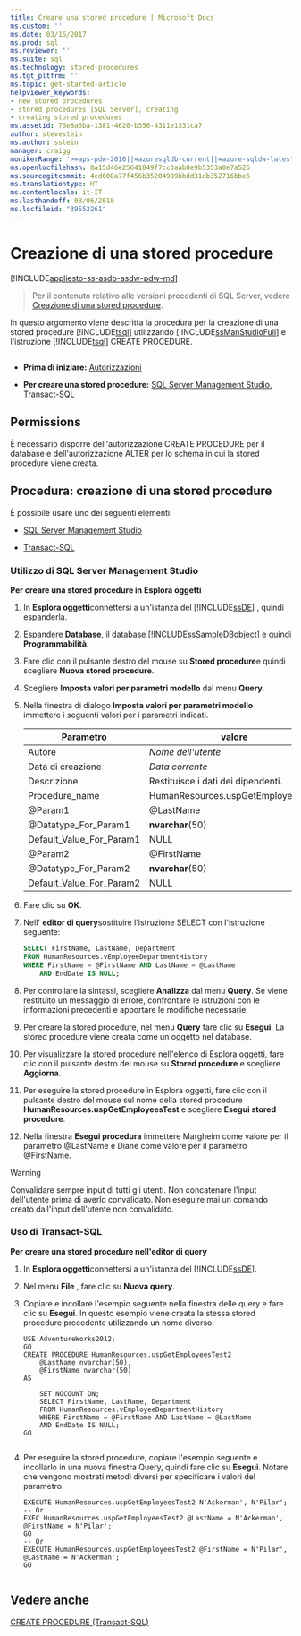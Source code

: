 ```yaml
---
title: Creare una stored procedure | Microsoft Docs
ms.custom: ''
ms.date: 03/16/2017
ms.prod: sql
ms.reviewer: ''
ms.suite: sql
ms.technology: stored-procedures
ms.tgt_pltfrm: ''
ms.topic: get-started-article
helpviewer_keywords:
- new stored procedures
- stored procedures [SQL Server], creating
- creating stored procedures
ms.assetid: 76e8a6ba-1381-4620-b356-4311e1331ca7
author: stevestein
ms.author: sstein
manager: craigg
monikerRange: '>=aps-pdw-2016||=azuresqldb-current||=azure-sqldw-latest||>=sql-server-2016||=sqlallproducts-allversions||>=sql-server-linux-2017'
ms.openlocfilehash: 8a15d46e25641849f7cc3aab8e9b5353a0e7a526
ms.sourcegitcommit: 4cd008a77f456b35204989bbdd31db352716bbe6
ms.translationtype: HT
ms.contentlocale: it-IT
ms.lasthandoff: 08/06/2018
ms.locfileid: "39552261"
---
```

# <a name="create-a-stored-procedure"></a>Creazione di una stored procedure
[!INCLUDE[appliesto-ss-asdb-asdw-pdw-md](../../includes/appliesto-ss-asdb-asdw-pdw-md.md)]
 > Per il contenuto relativo alle versioni precedenti di SQL Server, vedere [Creazione di una stored procedure](https://msdn.microsoft.com/library/ms345415(SQL.120).aspx).

  In questo argomento viene descritta la procedura per la creazione di una stored procedure [!INCLUDE[tsql](../../includes/tsql-md.md)] utilizzando [!INCLUDE[ssManStudioFull](../../includes/ssmanstudiofull-md.md)] e l'istruzione [!INCLUDE[tsql](../../includes/tsql-md.md)] CREATE PROCEDURE.  
  
##  <a name="Top"></a>   
-   **Prima di iniziare:**  [Autorizzazioni](#Permissions)  
  
-   **Per creare una stored procedure:**  [SQL Server Management Studio](#SSMSProcedure), [Transact-SQL](#TsqlProcedure)  
  
##  <a name="Permissions"></a> Permissions  
 È necessario disporre dell'autorizzazione CREATE PROCEDURE per il database e dell'autorizzazione ALTER per lo schema in cui la stored procedure viene creata.  
  
##  <a name="Procedures"></a> Procedura: creazione di una stored procedure  
 È possibile usare uno dei seguenti elementi:  
  
-   [SQL Server Management Studio](#SSMSProcedure)  
  
-   [Transact-SQL](#TsqlProcedure)  
  
###  <a name="SSMSProcedure"></a> Utilizzo di SQL Server Management Studio  
 **Per creare una stored procedure in Esplora oggetti**  
  
1.  In **Esplora oggetti**connettersi a un'istanza del [!INCLUDE[ssDE](../../includes/ssde-md.md)] , quindi espanderla.  
  
2.  Espandere **Database**, il database [!INCLUDE[ssSampleDBobject](../../includes/sssampledbobject-md.md)] e quindi **Programmabilità**.  
  
3.  Fare clic con il pulsante destro del mouse su **Stored procedure**e quindi scegliere **Nuova stored procedure**.  
  
4.  Scegliere **Imposta valori per parametri modello** dal menu **Query**.  
  
5.  Nella finestra di dialogo **Imposta valori per parametri modello** immettere i seguenti valori per i parametri indicati.  
  
    |Parametro|valore|  
    |---------------|-----------|  
    |Autore|*Nome dell'utente*|  
    |Data di creazione|*Data corrente*|  
    |Descrizione|Restituisce i dati dei dipendenti.|  
    |Procedure_name|HumanResources.uspGetEmployeesTest|  
    |@Param1|@LastName|  
    |@Datatype_For_Param1|**nvarchar**(50)|  
    |Default_Value_For_Param1|NULL|  
    |@Param2|@FirstName|  
    |@Datatype_For_Param2|**nvarchar**(50)|  
    |Default_Value_For_Param2|NULL|  
  
6.  Fare clic su **OK**.  
  
7.  Nell' **editor di query**sostituire l'istruzione SELECT con l'istruzione seguente:  
  
    ```sql  
    SELECT FirstName, LastName, Department  
    FROM HumanResources.vEmployeeDepartmentHistory  
    WHERE FirstName = @FirstName AND LastName = @LastName  
        AND EndDate IS NULL;  
    ```  
  
8.  Per controllare la sintassi, scegliere **Analizza** dal menu **Query**. Se viene restituito un messaggio di errore, confrontare le istruzioni con le informazioni precedenti e apportare le modifiche necessarie.  
  
9. Per creare la stored procedure, nel menu **Query** fare clic su **Esegui**. La stored procedure viene creata come un oggetto nel database.  
  
10. Per visualizzare la stored procedure nell'elenco di Esplora oggetti, fare clic con il pulsante destro del mouse su **Stored procedure** e scegliere **Aggiorna**.  
  
11. Per eseguire la stored procedure in Esplora oggetti, fare clic con il pulsante destro del mouse sul nome della stored procedure **HumanResources.uspGetEmployeesTest** e scegliere **Esegui stored procedure**.  
  
12. Nella finestra **Esegui procedura** immettere Margheim come valore per il parametro @LastName e Diane come valore per il parametro @FirstName.  
  
> [!WARNING]  
>  Convalidare sempre input di tutti gli utenti. Non concatenare l'input dell'utente prima di averlo convalidato. Non eseguire mai un comando creato dall'input dell'utente non convalidato.  
  
###  <a name="TsqlProcedure"></a> Uso di Transact-SQL  
 **Per creare una stored procedure nell'editor di query**  
  
1.  In **Esplora oggetti**connettersi a un'istanza del [!INCLUDE[ssDE](../../includes/ssde-md.md)].  
  
2.  Nel menu **File** , fare clic su **Nuova query**.  
  
3.  Copiare e incollare l'esempio seguente nella finestra delle query e fare clic su **Esegui**. In questo esempio viene creata la stessa stored procedure precedente utilizzando un nome diverso.  
  
    ```  
    USE AdventureWorks2012;  
    GO  
    CREATE PROCEDURE HumanResources.uspGetEmployeesTest2   
        @LastName nvarchar(50),   
        @FirstName nvarchar(50)   
    AS   
  
        SET NOCOUNT ON;  
        SELECT FirstName, LastName, Department  
        FROM HumanResources.vEmployeeDepartmentHistory  
        WHERE FirstName = @FirstName AND LastName = @LastName  
        AND EndDate IS NULL;  
    GO  
  
    ```  
  
4.  Per eseguire la stored procedure, copiare l'esempio seguente e incollarlo in una nuova finestra Query, quindi fare clic su **Esegui**. Notare che vengono mostrati metodi diversi per specificare i valori del parametro.  
  
    ```  
    EXECUTE HumanResources.uspGetEmployeesTest2 N'Ackerman', N'Pilar';  
    -- Or  
    EXEC HumanResources.uspGetEmployeesTest2 @LastName = N'Ackerman', @FirstName = N'Pilar';  
    GO  
    -- Or  
    EXECUTE HumanResources.uspGetEmployeesTest2 @FirstName = N'Pilar', @LastName = N'Ackerman';  
    GO  
  
    ```  
  
##  <a name="PowerShellProcedure"></a>   
## <a name="see-also"></a>Vedere anche  
 [CREATE PROCEDURE &#40;Transact-SQL&#41;](../../t-sql/statements/create-procedure-transact-sql.md)  
  
  
